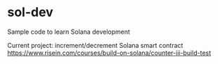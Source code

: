 # sol-dev

Sample code to learn Solana development

Current project: increment/decrement Solana smart contract
https://www.risein.com/courses/build-on-solana/counter-iii-build-test

